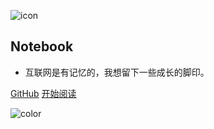 ![icon](https://cdn.jsdelivr.net/gh/wugenqiang/StaticRepo/images/icon.png)

## Notebook

- 互联网是有记忆的，我想留下一些成长的脚印。


[GitHub](https://github.com/zhanghay/zhanghay.github.io)
[开始阅读](README.md)



<!-- 背景色 -->
![color](#fff)



